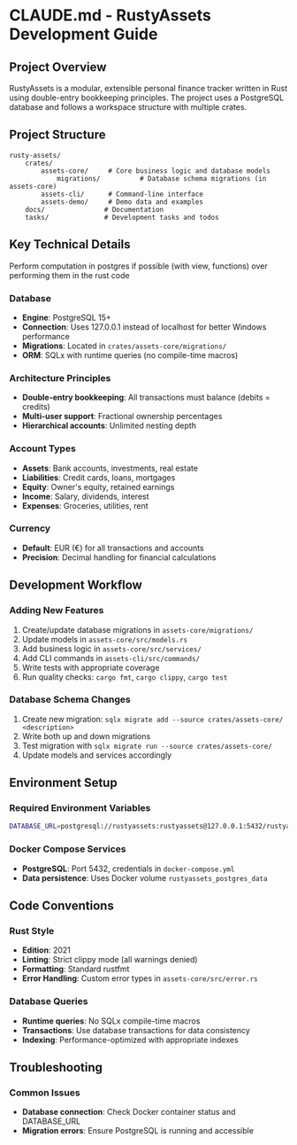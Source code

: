 # CLAUDE.md - RustyAssets Development Guide

## Project Overview

RustyAssets is a modular, extensible personal finance tracker written in Rust using double-entry bookkeeping principles. The project uses a PostgreSQL database and follows a workspace structure with multiple crates.

## Project Structure

```
rusty-assets/
    crates/
        assets-core/     # Core business logic and database models
            migrations/          # Database schema migrations (in assets-core)
        assets-cli/      # Command-line interface
        assets-demo/     # Demo data and examples
    docs/               # Documentation
    tasks/              # Development tasks and todos
```

## Key Technical Details

Perform computation in postgres if possible (with view, functions) over performing them in the rust code

### Database
- **Engine**: PostgreSQL 15+
- **Connection**: Uses 127.0.0.1 instead of localhost for better Windows performance
- **Migrations**: Located in `crates/assets-core/migrations/`
- **ORM**: SQLx with runtime queries (no compile-time macros)

### Architecture Principles
- **Double-entry bookkeeping**: All transactions must balance (debits = credits)
- **Multi-user support**: Fractional ownership percentages
- **Hierarchical accounts**: Unlimited nesting depth

### Account Types
- **Assets**: Bank accounts, investments, real estate
- **Liabilities**: Credit cards, loans, mortgages
- **Equity**: Owner's equity, retained earnings
- **Income**: Salary, dividends, interest
- **Expenses**: Groceries, utilities, rent

### Currency
- **Default**: EUR (€) for all transactions and accounts
- **Precision**: Decimal handling for financial calculations

## Development Workflow

### Adding New Features
1. Create/update database migrations in `assets-core/migrations/`
2. Update models in `assets-core/src/models.rs`
3. Add business logic in `assets-core/src/services/`
4. Add CLI commands in `assets-cli/src/commands/`
5. Write tests with appropriate coverage
6. Run quality checks: `cargo fmt`, `cargo clippy`, `cargo test`

### Database Schema Changes
1. Create new migration: `sqlx migrate add --source crates/assets-core/ <description>`
2. Write both up and down migrations
3. Test migration with `sqlx migrate run --source crates/assets-core/`
4. Update models and services accordingly

## Environment Setup

### Required Environment Variables
```bash
DATABASE_URL=postgresql://rustyassets:rustyassets@127.0.0.1:5432/rustyassets
```

### Docker Compose Services
- **PostgreSQL**: Port 5432, credentials in `docker-compose.yml`
- **Data persistence**: Uses Docker volume `rustyassets_postgres_data`

## Code Conventions

### Rust Style
- **Edition**: 2021
- **Linting**: Strict clippy mode (all warnings denied)
- **Formatting**: Standard rustfmt
- **Error Handling**: Custom error types in `assets-core/src/error.rs`

### Database Queries
- **Runtime queries**: No SQLx compile-time macros
- **Transactions**: Use database transactions for data consistency
- **Indexing**: Performance-optimized with appropriate indexes

## Troubleshooting

### Common Issues
- **Database connection**: Check Docker container status and DATABASE_URL
- **Migration errors**: Ensure PostgreSQL is running and accessible
